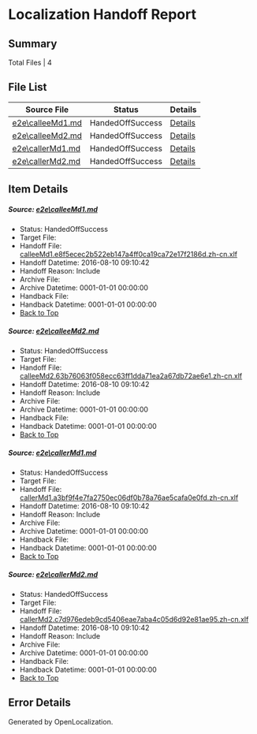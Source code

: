 # <a name='report-top'></a> Localization Handoff Report

## Summary
 Total Files | 4

## File List
 Source File | Status | Details 
 ----------- | ------ | ------- 
 [e2e\calleeMd1.md](https://github.com/OpenLocalizationTestOrg/oltest/blob/95f2b73311cb877fe5cc0a849836b2434e35fca7/e2e/calleeMd1.md) | HandedOffSuccess | [Details](#205172ca65dc7c727ad58a008ee94944da7ff9241)
 [e2e\calleeMd2.md](https://github.com/OpenLocalizationTestOrg/oltest/blob/95f2b73311cb877fe5cc0a849836b2434e35fca7/e2e/calleeMd2.md) | HandedOffSuccess | [Details](#dd8a3d0464573c9149cedd5688ae10a3d048192a2)
 [e2e\callerMd1.md](https://github.com/OpenLocalizationTestOrg/oltest/blob/95f2b73311cb877fe5cc0a849836b2434e35fca7/e2e/callerMd1.md) | HandedOffSuccess | [Details](#d2a2961d23cdfccf1fd8f1c3e928355992a59dcc3)
 [e2e\callerMd2.md](https://github.com/OpenLocalizationTestOrg/oltest/blob/95f2b73311cb877fe5cc0a849836b2434e35fca7/e2e/callerMd2.md) | HandedOffSuccess | [Details](#54841a87ffbdd6e870302d8740d9dd05ee1583fa4)

## Item Details
##### <a name='205172ca65dc7c727ad58a008ee94944da7ff9241'></a> Source: [e2e\calleeMd1.md](https://github.com/OpenLocalizationTestOrg/oltest/blob/95f2b73311cb877fe5cc0a849836b2434e35fca7/e2e/calleeMd1.md)
* Status: HandedOffSuccess
* Target File: 
* Handoff File: [calleeMd1.e8f5ecec2b522eb147a4ff0ca19ca72e17f2186d.zh-cn.xlf](https://github.com/OpenLocalizationTestOrg/olhandoff-e2e/blob/00def0e013666c8ff28aac35335667fc19c7e772/ol-handoff/OpenLocalizationTestOrg/ol-test-zhcn/ci/ht/calleeMd1.e8f5ecec2b522eb147a4ff0ca19ca72e17f2186d.zh-cn.xlf)
* Handoff Datetime: 2016-08-10 09:10:42
* Handoff Reason: Include
* Archive File: 
* Archive Datetime: 0001-01-01 00:00:00
* Handback File: 
* Handback Datetime: 0001-01-01 00:00:00
* [Back to Top](#report-top)

##### <a name='dd8a3d0464573c9149cedd5688ae10a3d048192a2'></a> Source: [e2e\calleeMd2.md](https://github.com/OpenLocalizationTestOrg/oltest/blob/95f2b73311cb877fe5cc0a849836b2434e35fca7/e2e/calleeMd2.md)
* Status: HandedOffSuccess
* Target File: 
* Handoff File: [calleeMd2.63b76063f058ecc63ff1dda71ea2a67db72ae6e1.zh-cn.xlf](https://github.com/OpenLocalizationTestOrg/olhandoff-e2e/blob/00def0e013666c8ff28aac35335667fc19c7e772/ol-handoff/OpenLocalizationTestOrg/ol-test-zhcn/ci/ht/calleeMd2.63b76063f058ecc63ff1dda71ea2a67db72ae6e1.zh-cn.xlf)
* Handoff Datetime: 2016-08-10 09:10:42
* Handoff Reason: Include
* Archive File: 
* Archive Datetime: 0001-01-01 00:00:00
* Handback File: 
* Handback Datetime: 0001-01-01 00:00:00
* [Back to Top](#report-top)

##### <a name='d2a2961d23cdfccf1fd8f1c3e928355992a59dcc3'></a> Source: [e2e\callerMd1.md](https://github.com/OpenLocalizationTestOrg/oltest/blob/95f2b73311cb877fe5cc0a849836b2434e35fca7/e2e/callerMd1.md)
* Status: HandedOffSuccess
* Target File: 
* Handoff File: [callerMd1.a3bf9f4e7fa2750ec06df0b78a76ae5cafa0e0fd.zh-cn.xlf](https://github.com/OpenLocalizationTestOrg/olhandoff-e2e/blob/00def0e013666c8ff28aac35335667fc19c7e772/ol-handoff/OpenLocalizationTestOrg/ol-test-zhcn/ci/ht/callerMd1.a3bf9f4e7fa2750ec06df0b78a76ae5cafa0e0fd.zh-cn.xlf)
* Handoff Datetime: 2016-08-10 09:10:42
* Handoff Reason: Include
* Archive File: 
* Archive Datetime: 0001-01-01 00:00:00
* Handback File: 
* Handback Datetime: 0001-01-01 00:00:00
* [Back to Top](#report-top)

##### <a name='54841a87ffbdd6e870302d8740d9dd05ee1583fa4'></a> Source: [e2e\callerMd2.md](https://github.com/OpenLocalizationTestOrg/oltest/blob/95f2b73311cb877fe5cc0a849836b2434e35fca7/e2e/callerMd2.md)
* Status: HandedOffSuccess
* Target File: 
* Handoff File: [callerMd2.c7d976edeb9cd5406eae7aba4c05d6d92e81ae95.zh-cn.xlf](https://github.com/OpenLocalizationTestOrg/olhandoff-e2e/blob/00def0e013666c8ff28aac35335667fc19c7e772/ol-handoff/OpenLocalizationTestOrg/ol-test-zhcn/ci/ht/callerMd2.c7d976edeb9cd5406eae7aba4c05d6d92e81ae95.zh-cn.xlf)
* Handoff Datetime: 2016-08-10 09:10:42
* Handoff Reason: Include
* Archive File: 
* Archive Datetime: 0001-01-01 00:00:00
* Handback File: 
* Handback Datetime: 0001-01-01 00:00:00
* [Back to Top](#report-top)


## Error Details

Generated by OpenLocalization.
